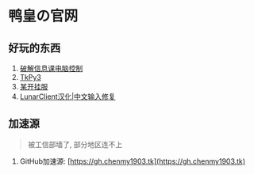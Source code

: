 # 鸭皇の官网

## 好玩的东西

1. [破解信息课电脑控制](https://github.com/chenmy1903/student)
2. [TkPy3](https://github.com/chenmy1903/TkPy3)
3. [某开挂服](https://tzqpixel.tk)
4. [LunarClient汉化|中文输入修复](https://github.com/chenmy1903/LunarClient)

## 加速源

> 被工信部墙了, 部分地区连不上

1. GitHub加速源: [https://gh.chenmy1903.tk](https://gh.chenmy1903.tk)
